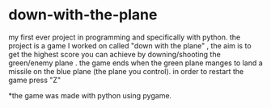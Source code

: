 # down-with-the-plane
my first ever project in programming and specifically with python.
the project is a game I worked on called "down with the plane" , the aim is to get the highest score 
you can achieve by downing/shooting the green/enemy plane .
the game ends when the green plane manges to land a missile on the blue plane  (the plane you control).
in order to restart the game press "Z"

*the game was made with python using pygame.
